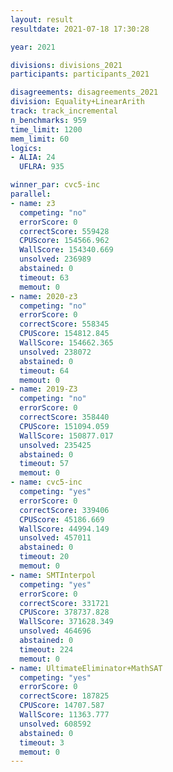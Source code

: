 ```yaml
---
layout: result
resultdate: 2021-07-18 17:30:28

year: 2021

divisions: divisions_2021
participants: participants_2021

disagreements: disagreements_2021
division: Equality+LinearArith
track: track_incremental
n_benchmarks: 959
time_limit: 1200
mem_limit: 60
logics:
- ALIA: 24
  UFLRA: 935

winner_par: cvc5-inc
parallel:
- name: z3
  competing: "no"
  errorScore: 0
  correctScore: 559428
  CPUScore: 154566.962
  WallScore: 154340.669
  unsolved: 236989
  abstained: 0
  timeout: 63
  memout: 0
- name: 2020-z3
  competing: "no"
  errorScore: 0
  correctScore: 558345
  CPUScore: 154812.845
  WallScore: 154662.365
  unsolved: 238072
  abstained: 0
  timeout: 64
  memout: 0
- name: 2019-Z3
  competing: "no"
  errorScore: 0
  correctScore: 358440
  CPUScore: 151094.059
  WallScore: 150877.017
  unsolved: 235425
  abstained: 0
  timeout: 57
  memout: 0
- name: cvc5-inc
  competing: "yes"
  errorScore: 0
  correctScore: 339406
  CPUScore: 45186.669
  WallScore: 44994.149
  unsolved: 457011
  abstained: 0
  timeout: 20
  memout: 0
- name: SMTInterpol
  competing: "yes"
  errorScore: 0
  correctScore: 331721
  CPUScore: 378737.828
  WallScore: 371628.349
  unsolved: 464696
  abstained: 0
  timeout: 224
  memout: 0
- name: UltimateEliminator+MathSAT
  competing: "yes"
  errorScore: 0
  correctScore: 187825
  CPUScore: 14707.587
  WallScore: 11363.777
  unsolved: 608592
  abstained: 0
  timeout: 3
  memout: 0
---
```

